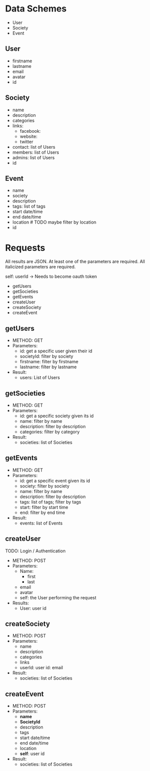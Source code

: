 # Data Schemes
- User
- Society
- Event

## User
- firstname
- lastname
- email
- avatar
- id

## Society
- name
- description
- categories
- links:
  - facebook:
  - website:
  - twitter
- contact: list of Users
- members: list of Users
- admins: list of Users
- id

## Event
- name
- society
- description
- tags: list of tags
- start date/time
- end date/time
- location # TODO maybe filter by location
- id

# Requests
All results are JSON.
At least one of the parameters are required.
All italicized parameters are required.

self: userId -> Needs to become oauth token

- getUsers
- getSocieties
- getEvents
- createUser
- createSociety
- createEvent

## getUsers
- METHOD: GET
- Parameters:
  - id: get a specific user given their id
  - societyId: filter by society
  - firstname: filter by firstname
  - lastname: filter by lastname
- Result:
  - users: List of Users
  
## getSocieties
- METHOD: GET
- Parameters:
  - id: get a specific society given its id
  - name: filter by name
  - description: filter by description
  - categories: filter by category
- Result:
  - societies: list of Societies

## getEvents
- METHOD: GET
- Parameters:
  - id: get a specific event given its id
  - society: filter by society
  - name: filter by name
  - description: filter by description
  - tags: list of tags; filter by tags
  - start: filter by start time
  - end: filter by end time
- Result:
  - events: list of Events

## createUser
TODO: Login / Authentication
- METHOD: POST
- Parameters:
  - Name:
	- first
	- last
  - email
  - avatar
  - self: the User performing the request
- Results:
  - User: user id

## createSociety
- METHOD: POST
- Parameters:
  - name
  - description
  - categories
  - links
  - userId: user id: email
- Result:
  - societies: list of Societies
  
## createEvent
- METHOD: POST
- Parameters:
  - **name**
  - **SocietyId**
  - description
  - tags
  - start date/time
  - end date/time
  - location
  - **self**: user id
- Result:
  - societies: list of Societies
